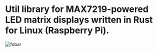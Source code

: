 # Util library for MAX7219-powered LED matrix displays written in Rust for Linux (Raspberry Pi).

![fobar](demo.gif)